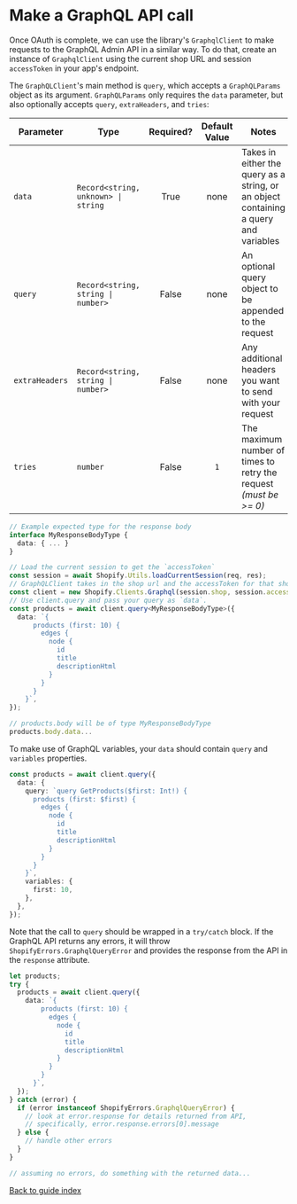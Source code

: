 # Make a GraphQL API call

Once OAuth is complete, we can use the library's `GraphqlClient` to make requests to the GraphQL Admin API in a similar way. To do that, create an instance of `GraphqlClient` using the current shop URL and session `accessToken` in your app's endpoint.

The `GraphQLClient`'s main method is `query`, which accepts a `GraphQLParams` object as its argument. `GraphQLParams` only requires the `data` parameter, but also optionally accepts `query`, `extraHeaders`, and `tries`:

| Parameter      | Type                                | Required? | Default Value | Notes                                                                                |
| -------------- | ----------------------------------- | :-------: | :-----------: | ------------------------------------------------------------------------------------ |
| `data`         | `Record<string, unknown> \| string` |   True    |     none      | Takes in either the query as a string, or an object containing a query and variables |
| `query`        | `Record<string, string \| number>`  |   False   |     none      | An optional query object to be appended to the request                               |
| `extraHeaders` | `Record<string, string \| number>`  |   False   |     none      | Any additional headers you want to send with your request                            |
| `tries`        | `number`                            |   False   |      `1`      | The maximum number of times to retry the request _(must be >= 0)_                    |

```ts
// Example expected type for the response body
interface MyResponseBodyType {
  data: { ... }
}

// Load the current session to get the `accessToken`
const session = await Shopify.Utils.loadCurrentSession(req, res);
// GraphQLClient takes in the shop url and the accessToken for that shop.
const client = new Shopify.Clients.Graphql(session.shop, session.accessToken);
// Use client.query and pass your query as `data`.
const products = await client.query<MyResponseBodyType>({
  data: `{
      products (first: 10) {
        edges {
          node {
            id
            title
            descriptionHtml
          }
        }
      }
    }`,
});

// products.body will be of type MyResponseBodyType
products.body.data...
```

To make use of GraphQL variables, your `data` should contain `query` and `variables` properties.

```ts
const products = await client.query({
  data: {
    query: `query GetProducts($first: Int!) {
      products (first: $first) {
        edges {
          node {
            id
            title
            descriptionHtml
          }
        }
      }
    }`,
    variables: {
      first: 10,
    },
  },
});
```

Note that the call to `query` should be wrapped in a `try/catch` block. If the GraphQL API returns any errors, it will throw `ShopifyErrors.GraphqlQueryError` and provides the response from the API in the `response` attribute.

```ts
let products;
try {
  products = await client.query({
    data: `{
        products (first: 10) {
          edges {
            node {
              id
              title
              descriptionHtml
            }
          }
        }
      }`,
  });
} catch (error) {
  if (error instanceof ShopifyErrors.GraphqlQueryError) {
    // look at error.response for details returned from API,
    // specifically, error.response.errors[0].message
  } else {
    // handle other errors
  }
}

// assuming no errors, do something with the returned data...
```

[Back to guide index](../../README.md#features)
